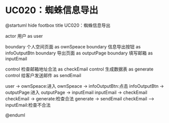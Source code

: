 # UC020：蜘蛛信息导出

@startuml
hide footbox
title UC020：蜘蛛信息导出

actor 用户 as user

boundary 个人空间页面 as ownSpeace
boundary 信息导出按钮 as infoOutputBtn
boundary 导出页面 as outputPage
boundary 填写邮箱 as inputEmail

control 检查邮箱地址合法 as checkEmail
control 生成数据表 as generate
control 给客户发送邮件 as sendEmail

user -> ownSpeace:进入
ownSpeace -> infoOutputBtn:点击
infoOutputBtn -> outputPage:进入
outputPage -> inputEmail
inputEmail -> checkEmail
checkEmail -> generate:检查合法
generate -> sendEmail
checkEmail --> inputEmail:检查不合法

@enduml
